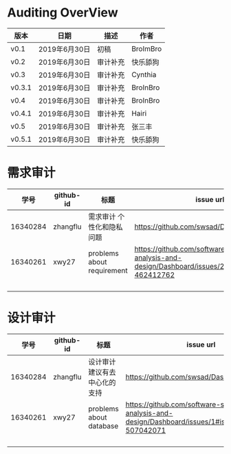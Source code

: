 # Auditing OverView

|版本|日期|描述|作者|
|-|-|-|-|
|v0.1|2019年6月30日|初稿|BroImBro|
|v0.2|2019年6月30日|审计补充|快乐舔狗|
|v0.3|2019年6月30日|审计补充|Cynthia|
|v0.3.1|2019年6月30日|审计补充|BroInBro|
|v0.4|2019年6月30日|审计补充|BroInBro|
|v0.4.1|2019年6月30日|审计补充|Hairi|
|v0.5|2019年6月30日|审计补充|张三丰|
|v0.5.1|2019年6月30日|审计补充|快乐舔狗|

# 需求审计

| 学号     | github-id | 标题                      | issue url                                     |
| -------- | --------- | ------------------------- | --------------------------------------------- |
| 16340284 | zhangflu  | 需求审计 个性化和隐私问题 | <https://github.com/swsad/Dashboard/issues/7> |
| 16340261 | xwy27     |problems about requirement|<https://github.com/software-system-analysis-and-design/Dashboard/issues/2#issue-462412762>                                               |
|          |           |                           |                                               |
|          |           |                           |                                               |
|          |           |                           |                                               |
|          |           |                           |                                               |

# 设计审计

| 学号     | github-id | 标题                          | issue url                                     |
| -------- | --------- | ----------------------------- | --------------------------------------------- |
| 16340284 | zhangflu  | 设计审计 建议有去中心化的支持 | <https://github.com/swsad/Dashboard/issues/8> |
|16340261|xwy27|problems about database|<https://github.com/software-system-analysis-and-design/Dashboard/issues/1#issuecomment-507042071>|
|          |           |                               |                                               |
|          |           |                               |                                               |
|          |           |                               |                                               |
|          |           |                               |                                               |
